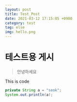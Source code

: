 ```yaml
---
layout: post
title: Test_Post
date: 2021-03-12 17:15:05 +0900
category: test
tag: else
img: hello.png
---
```

# 테스트용 게시
> 안녕하세요

This is code
```java
private String a = "seok";
System.out.println(a);
```